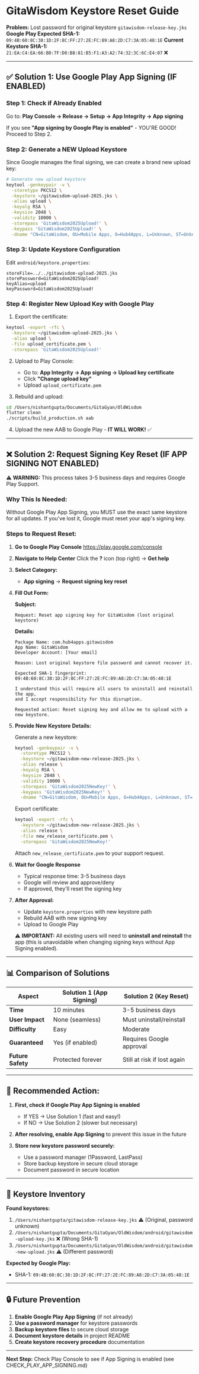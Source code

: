 # GitaWisdom Keystore Reset Guide

**Problem:** Lost password for original keystore `gitawisdom-release-key.jks`
**Google Play Expected SHA-1:** `09:4B:60:8C:38:1D:2F:8C:FF:27:2E:FC:89:A8:2D:C7:3A:05:48:1E`
**Current Keystore SHA-1:** `21:EA:C4:EA:66:B0:7F:D0:B8:81:B5:F1:A3:A2:74:32:3C:6C:E4:07` ❌

---

## ✅ Solution 1: Use Google Play App Signing (IF ENABLED)

### Step 1: Check if Already Enabled
Go to: **Play Console → Release → Setup → App Integrity → App signing**

If you see **"App signing by Google Play is enabled"** - YOU'RE GOOD! Proceed to Step 2.

### Step 2: Generate a NEW Upload Keystore
Since Google manages the final signing, we can create a brand new upload key:

```bash
# Generate new upload keystore
keytool -genkeypair -v \
  -storetype PKCS12 \
  -keystore ~/gitawisdom-upload-2025.jks \
  -alias upload \
  -keyalg RSA \
  -keysize 2048 \
  -validity 10000 \
  -storepass 'GitaWisdom2025Upload!' \
  -keypass 'GitaWisdom2025Upload!' \
  -dname "CN=GitaWisdom, OU=Mobile Apps, O=Hub4Apps, L=Unknown, ST=Unknown, C=US"
```

### Step 3: Update Keystore Configuration
Edit `android/keystore.properties`:
```properties
storeFile=../../gitawisdom-upload-2025.jks
storePassword=GitaWisdom2025Upload!
keyAlias=upload
keyPassword=GitaWisdom2025Upload!
```

### Step 4: Register New Upload Key with Google Play

1. Export the certificate:
```bash
keytool -export -rfc \
  -keystore ~/gitawisdom-upload-2025.jks \
  -alias upload \
  -file upload_certificate.pem \
  -storepass 'GitaWisdom2025Upload!'
```

2. Upload to Play Console:
   - Go to: **App Integrity → App signing → Upload key certificate**
   - Click **"Change upload key"**
   - Upload `upload_certificate.pem`

3. Rebuild and upload:
```bash
cd /Users/nishantgupta/Documents/GitaGyan/OldWisdom
flutter clean
./scripts/build_production.sh aab
```

4. Upload the new AAB to Google Play - **IT WILL WORK!** ✅

---

## ❌ Solution 2: Request Signing Key Reset (IF APP SIGNING NOT ENABLED)

⚠️ **WARNING:** This process takes 3-5 business days and requires Google Play Support.

### Why This Is Needed:
Without Google Play App Signing, you MUST use the exact same keystore for all updates. If you've lost it, Google must reset your app's signing key.

### Steps to Request Reset:

1. **Go to Google Play Console**
   https://play.google.com/console

2. **Navigate to Help Center**
   Click the **?** icon (top right) → **Get help**

3. **Select Category:**
   - **App signing** → **Request signing key reset**

4. **Fill Out Form:**

   **Subject:**
   ```
   Request: Reset app signing key for GitaWisdom (lost original keystore)
   ```

   **Details:**
   ```
   Package Name: com.hub4apps.gitawisdom
   App Name: GitaWisdom
   Developer Account: [Your email]

   Reason: Lost original keystore file password and cannot recover it.

   Expected SHA-1 fingerprint: 09:4B:60:8C:38:1D:2F:8C:FF:27:2E:FC:89:A8:2D:C7:3A:05:48:1E

   I understand this will require all users to uninstall and reinstall the app,
   and I accept responsibility for this disruption.

   Requested action: Reset signing key and allow me to upload with a new keystore.
   ```

5. **Provide New Keystore Details:**

   Generate a new keystore:
   ```bash
   keytool -genkeypair -v \
     -storetype PKCS12 \
     -keystore ~/gitawisdom-new-release-2025.jks \
     -alias release \
     -keyalg RSA \
     -keysize 2048 \
     -validity 10000 \
     -storepass 'GitaWisdom2025NewKey!' \
     -keypass 'GitaWisdom2025NewKey!' \
     -dname "CN=GitaWisdom, OU=Mobile Apps, O=Hub4Apps, L=Unknown, ST=Unknown, C=US"
   ```

   Export certificate:
   ```bash
   keytool -export -rfc \
     -keystore ~/gitawisdom-new-release-2025.jks \
     -alias release \
     -file new_release_certificate.pem \
     -storepass 'GitaWisdom2025NewKey!'
   ```

   Attach `new_release_certificate.pem` to your support request.

6. **Wait for Google Response**
   - Typical response time: 3-5 business days
   - Google will review and approve/deny
   - If approved, they'll reset the signing key

7. **After Approval:**
   - Update `keystore.properties` with new keystore path
   - Rebuild AAB with new signing key
   - Upload to Google Play

   ⚠️ **IMPORTANT:** All existing users will need to **uninstall and reinstall** the app (this is unavoidable when changing signing keys without App Signing enabled).

---

## 📊 Comparison of Solutions

| Aspect | Solution 1 (App Signing) | Solution 2 (Key Reset) |
|--------|-------------------------|------------------------|
| **Time** | 10 minutes | 3-5 business days |
| **User Impact** | None (seamless) | Must uninstall/reinstall |
| **Difficulty** | Easy | Moderate |
| **Guaranteed** | Yes (if enabled) | Requires Google approval |
| **Future Safety** | Protected forever | Still at risk if lost again |

---

## 🎯 Recommended Action:

1. **First, check if Google Play App Signing is enabled**
   - If YES → Use Solution 1 (fast and easy!)
   - If NO → Use Solution 2 (slower but necessary)

2. **After resolving, enable App Signing** to prevent this issue in the future

3. **Store new keystore password securely:**
   - Use a password manager (1Password, LastPass)
   - Store backup keystore in secure cloud storage
   - Document password in secure location

---

## 📁 Keystore Inventory

**Found keystores:**
1. `/Users/nishantgupta/gitawisdom-release-key.jks` ⚠️ (Original, password unknown)
2. `/Users/nishantgupta/Documents/GitaGyan/OldWisdom/android/gitawisdom-upload-key.jks` ❌ (Wrong SHA-1)
3. `/Users/nishantgupta/Documents/GitaGyan/OldWisdom/android/gitawisdom-new-upload.jks` ⚠️ (Different password)

**Expected by Google Play:**
- SHA-1: `09:4B:60:8C:38:1D:2F:8C:FF:27:2E:FC:89:A8:2D:C7:3A:05:48:1E`

---

## 🔒 Future Prevention

1. **Enable Google Play App Signing** (if not already)
2. **Use a password manager** for keystore passwords
3. **Backup keystore files** to secure cloud storage
4. **Document keystore details** in project README
5. **Create keystore recovery procedure** documentation

---

**Next Step:** Check Play Console to see if App Signing is enabled (see CHECK_PLAY_APP_SIGNING.md)
